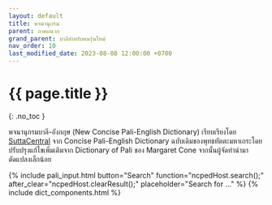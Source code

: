 ```yaml
---
layout: default
title: พจนานุกรม
parent: ภาคผนวก
grand_parent: บาลีสำหรับคนรุ่นใหม่
nav_order: 10
last_modified_date: 2023-08-08 12:00:00 +0700
---
```


# {{ page.title }}
{: .no_toc }

พจนานุกรมบาลี-อังกฤษ (New Concise Pali-English Dictionary) เรียบเรียงโดย [SuttaCentral](https://suttacentral.net) จาก Concise Pali-English Dictionary ฉบับเดิมของพุทธทัตตะมหาเถระโดยปรับปรุงแก้ไขเพิ่มเติมจาก Dictionary of Pali ของ Margaret Cone จากนั้นผู้จัดทำนำมาดัดแปลงเล็กน้อย

{% include pali_input.html button="Search" function="ncpedHost.search();" after_clear="ncpedHost.clearResult();" placeholder="Search for ..." %}
{% include dict_components.html %}
<script src="{{ site.jsassets_url }}/bcutil.js"></script>
<script src="{{ site.jsassets_url }}/ncpedhost.js"></script>
<script src="{{ site.jsassets_url }}/ncped.js"></script>
<script>
ncped.url = "{{ site.ncped_url }}";
ncped.util = bcUtil;
ncpedHost.dict = ncped;
ncpedHost.blockquote_class = "remark";
ncpedHost.paliInput = paliInput;
</script>
